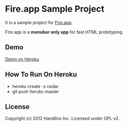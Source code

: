 # Fire.app Sample Project

It is a sample project for [Fire.app][fireapp].

Fire.app is a **menubar only app** for fast HTML prototyping.

## Demo

[Demo on Heroku](http://fire-app-sample-project.herokuapp.com/)

## How To Run On Heroku

* heroku create -s cedar
* git push heruko master

## License

Copyright (c) 2012 Handlino Inc.
Licensed under GPL v2.

[fireapp]: http://fireapp.handlino.com/
